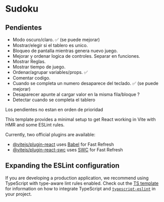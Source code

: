 # Sudoku

## Pendientes

- Modo oscuro/claro. ✅ (se puede mejorar)
- Mostrar/elegir si el tablero es unico.
- Bloqueo de pantalla mientras genera nuevo juego. 
- Mejorar y ordenar logica de controles. Separar en funciones. 
- Mostrar Reglas. 
- Mostrar tiempo de juego. 
- Ordenar/agrupar variables/props. ✅
- Comentar codigo. 
- Cuando se completa un numero desaparece del teclado. ✅ (se puede mejorar)
- Desaparecer apunte al cargar valor en la misma fila/bloque ?
- Detectar cuando se completa el tablero

Los pendientes no estan en orden de prioridad





This template provides a minimal setup to get React working in Vite with HMR and some ESLint rules.

Currently, two official plugins are available:

- [@vitejs/plugin-react](https://github.com/vitejs/vite-plugin-react/blob/main/packages/plugin-react) uses [Babel](https://babeljs.io/) for Fast Refresh
- [@vitejs/plugin-react-swc](https://github.com/vitejs/vite-plugin-react/blob/main/packages/plugin-react-swc) uses [SWC](https://swc.rs/) for Fast Refresh

## Expanding the ESLint configuration

If you are developing a production application, we recommend using TypeScript with type-aware lint rules enabled. Check out the [TS template](https://github.com/vitejs/vite/tree/main/packages/create-vite/template-react-ts) for information on how to integrate TypeScript and [`typescript-eslint`](https://typescript-eslint.io) in your project.
